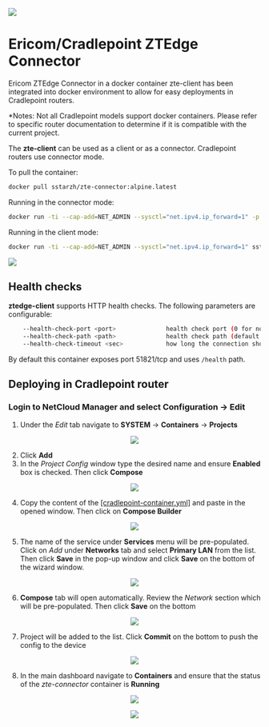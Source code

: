 <p align="left">
  <img src="images/ericom.png"/>
</p>

# Ericom/Cradlepoint ZTEdge Connector
Ericom ZTEdge Connector in a docker container
zte-client has been integrated into docker environment to allow for easy deployments in Cradlepoint routers. 

*Notes: Not all Cradlepoint models support docker containers. Please refer to specific router documentation to determine if it is compatible with the current project.

The **zte-client** can be used as a client or as a connector. Cradlepoint routers use connector mode.

To pull the container:

```bash
docker pull sstarzh/zte-connector:alpine.latest
```

Running in the connector mode:

```bash
docker run -ti --cap-add=NET_ADMIN --sysctl="net.ipv4.ip_forward=1" -p 51821:51821 sstarzh/zte-connector:alpine.latest <tenant name> <connector name> <key> --connector [--debug]
```

Running in the client mode:

```bash
docker run -ti --cap-add=NET_ADMIN --sysctl="net.ipv4.ip_forward=1" sstarzh/zte-connector:alpine.latest <tenant name> <user> <password> [--debug]
```
<p align="left">
  <img src="images/cp.png"/>
</p>

## Health checks

**ztedge-client** supports HTTP health checks. The following parameters are configurable:

```bash
    --health-check-port <port>              health check port (0 for none) (default: 0)
    --health-check-path <path>              health check path (default: "/health")
    --health-check-timeout <sec>            how long the connection should be down (sec) for health check failure (default: 60)
```

By default this container exposes port 51821/tcp and uses `/health` path. 

## Deploying in Cradlepoint router

### Login to NetCloud Manager and select Configuration -> Edit

1. Under the *Edit* tab navigate to **SYSTEM** -> **Containers** -> **Projects**

<p align="center">
  <img src="images/projects_add.png"/>
</p>

2. Click **Add**
3. In the *Project Config* window type the desired name and ensure **Enabled** box is checked. Then click **Compose**

<p align="center">
  <img src="images/project_config.png"/>
</p>

4. Copy the content of the [[cradlepoint-container.yml]](https://github.com/sstarzh/zte-connector/blob/main/cradlepoint-container.yml) and paste in the opened window. Then click on **Compose Builder**

<p align="center">
  <img src="images/yaml.png"/>
</p>

5. The name of the service under **Services** menu will be pre-populated. Click on *Add* under **Networks** tab and select **Primary LAN** from the list. Then click **Save** in the pop-up window and click **Save** on the bottom of the wizard window.

<p align="center">
  <img src="images/network_add.png"/>
</p>

6. **Compose** tab will open automatically. Review the *Network* section which will be pre-populated. Then click **Save** on the bottom

<p align="center">
  <img src="images/network.png"/>
</p>

7. Project will be added to the list. Click **Commit** on the bottom to push the config to the device

<p align="center">
  <img src="images/commit.png"/>
</p>

8. In the main dashboard navigate to **Containers** and ensure that the status of the *zte-connector* container is **Running**

<p align="center">
  <img src="images/containers.png"/>
</p>

<p align="center">
  <img src="images/running.png"/>
</p>
